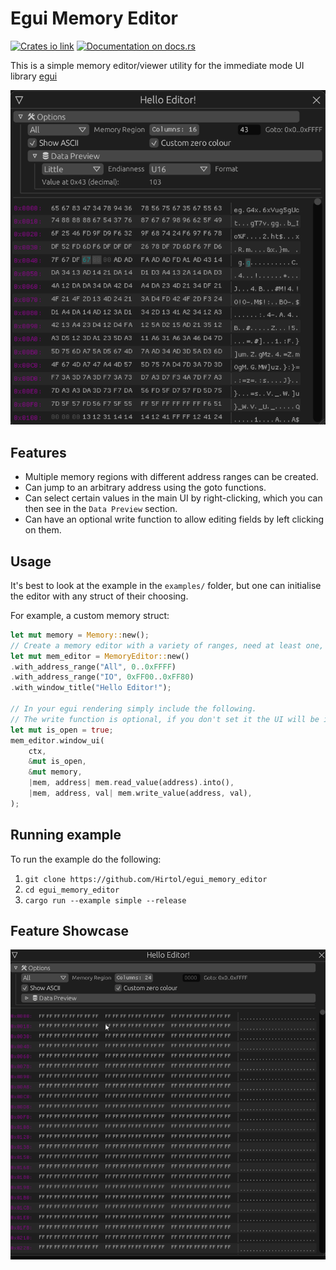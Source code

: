# Egui Memory Editor
[![Crates io link](https://img.shields.io/crates/v/egui_memory_editor.svg)](https://crates.io/crates/egui_memory_editor)
[![Documentation on docs.rs](https://docs.rs/egui_memory_editor/badge.svg)](https://docs.rs/egui_memory_editor)

This is a simple memory editor/viewer utility for the immediate mode UI library [egui](https://crates.io/crates/egui)

![screenshot](./assets/main_screenshot_monospace.png)

## Features
* Multiple memory regions with different address ranges can be created.
* Can jump to an arbitrary address using the goto functions.
* Can select certain values in the main UI by right-clicking, which you can then see in the `Data Preview` section.
* Can have an optional write function to allow editing fields by left clicking on them.

## Usage
It's best to look at the example in the `examples/` folder, but one can initialise the editor with any struct of their choosing.

For example, a custom memory struct:
```rust
let mut memory = Memory::new();
// Create a memory editor with a variety of ranges, need at least one, but can be as many as you want.
let mut mem_editor = MemoryEditor::new()
.with_address_range("All", 0..0xFFFF)
.with_address_range("IO", 0xFF00..0xFF80)
.with_window_title("Hello Editor!");

// In your egui rendering simply include the following.
// The write function is optional, if you don't set it the UI will be in read-only mode.
let mut is_open = true;
mem_editor.window_ui(
    ctx,
    &mut is_open,
    &mut memory,
    |mem, address| mem.read_value(address).into(),
    |mem, address, val| mem.write_value(address, val),
);
```

## Running example
To run the example do the following:

1. `git clone https://github.com/Hirtol/egui_memory_editor`
2. `cd egui_memory_editor`
3. `cargo run --example simple --release`

## Feature Showcase

![gif](./assets/egui_gif.gif)